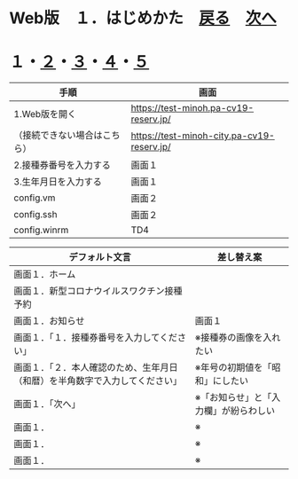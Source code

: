 # Web版　１．はじめかた　[戻る](https://github.com/78tch/c19v)　[次へ](https://github.com/78tch/c19v/blob/main/Web_ver/2Web_yoyaku.md)
# １・[２]()・[３]()・[４]()・[５]()  

 手順 | 画面  
----|----
 1.Web版を開く | https://test-minoh.pa-cv19-reserv.jp/  
 （接続できない場合はこちら） | https://test-minoh-city.pa-cv19-reserv.jp/  
 2.接種券番号を入力する | 画面１  
 3.生年月日を入力する | 画面１  
 config.vm | 画面２  
 config.ssh | 画面２  
 config.winrm | TD4  
   


 デフォルト文言 | 差し替え案  
----|----
 画面１．ホーム |   
 画面１．新型コロナウイルスワクチン接種予約 |  
 画面１．お知らせ | 画面１  
 画面１．「１．接種券番号を入力してください」 | ※接種券の画像を入れたい  
 画面１．「２．本人確認のため、生年月日（和暦）を半角数字で入力してください」  | ※年号の初期値を「昭和」にしたい  
 画面１．「次へ」 | ※「お知らせ」と「入力欄」が紛らわしい  
 画面１． | ※  
 画面１． | ※  
 画面１． | ※  
